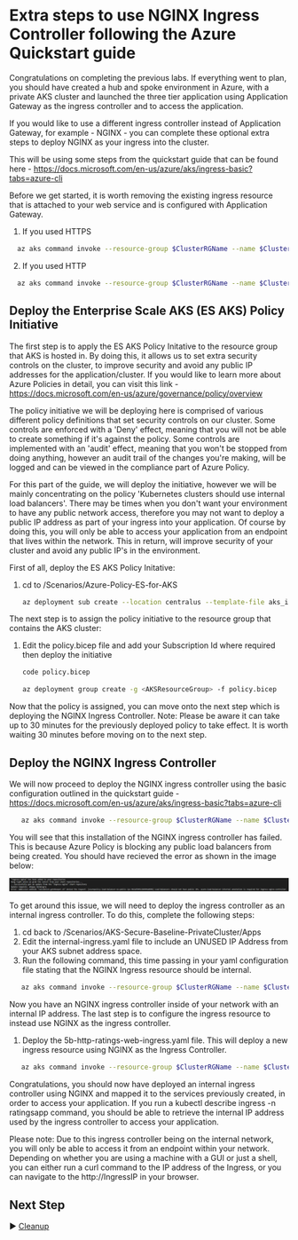 # Extra steps to use NGINX Ingress Controller following the Azure Quickstart guide

Congratulations on completing the previous labs. If everything went to plan, you should have created a hub and spoke environment in Azure, with a private AKS cluster and launched the three tier application using Application Gateway as the ingress controller and to access the application.

If you would like to use a different ingress controller instead of Application Gateway, for example - NGINX - you can complete these optional extra steps to deploy NGINX as your ingress into the cluster.

This will be using some steps from the quickstart guide that can be found here - https://docs.microsoft.com/en-us/azure/aks/ingress-basic?tabs=azure-cli

Before we get started, it is worth removing the existing ingress resource that is attached to your web service and is configured with Application Gateway.

1. If you used HTTPS

 ```bash
   az aks command invoke --resource-group $ClusterRGName --name $ClusterName --command "kubectl delete ingress ratings-web-https -n ratingsapp"
   ```
2. If you used HTTP
 ```bash
   az aks command invoke --resource-group $ClusterRGName --name $ClusterName --command "kubectl delete ingress ratings-web -n ratingsapp"
   ```


## Deploy the Enterprise Scale AKS (ES AKS) Policy Initiative

The first step is to apply the ES AKS Policy Initative to the resource group that AKS is hosted in. By doing this, it allows us to set extra security controls on the cluster, to improve security and avoid any public IP addresses for the application/cluster. If you would like to learn more about Azure Policies in detail, you can visit this link - https://docs.microsoft.com/en-us/azure/governance/policy/overview

The policy initiative we will be deploying here is comprised of various different policy definitions that set security controls on our cluster. Some controls are enforced with a 'Deny' effect, meaning that you will not be able to create something if it's against the policy. Some controls are implemented with an 'audit' effect, meaning that you won't be stopped from doing anything, however an audit trail of the changes you're making, will be logged and can be viewed in the compliance part of Azure Policy.

For this part of the guide, we will deploy the initiative, however we will be mainly concentrating on the policy 'Kubernetes clusters should use internal load balancers'. There may be times when you don't want your environment to have any public network access, therefore you may not want to deploy a public IP address as part of your ingress into your application. Of course by doing this, you will only be able to access your application from an endpoint that lives within the network. This in return, will improve security of your cluster and avoid any public IP's in the environment.

First of all, deploy the ES AKS Policy Initative:

1. cd to /Scenarios/Azure-Policy-ES-for-AKS

   ```bash
   az deployment sub create --location centralus --template-file aks_initiative_template.json --parameters aks_initiative_params.json
   ```

The next step is to assign the policy initiative to the resource group that contains the AKS cluster:

1. Edit the policy.bicep file and add your Subscription Id where required then deploy the initiative
   ```bash
   code policy.bicep
   ```
   ```bash
   az deployment group create -g <AKSResourceGroup> -f policy.bicep
   ```

Now that the policy is assigned, you can move onto the next step which is deploying the NGINX Ingress Controller. Note: Please be aware it can take up to 30 minutes for the previously deployed policy to take effect. It is worth waiting 30 minutes before moving on to the next step.

## Deploy the NGINX Ingress Controller

We will now proceed to deploy the NGINX ingress controller using the basic configuration outlined in the quickstart guide - https://docs.microsoft.com/en-us/azure/aks/ingress-basic?tabs=azure-cli

```bash
   az aks command invoke --resource-group $ClusterRGName --name $ClusterName   --command "helm repo add ingress-nginx https://kubernetes.github.io/ingress-nginx && helm repo update && helm install ingress-nginx ingress-nginx/ingress-nginx --set controller.service.annotations.'service\.beta\.kubernetes\.io/azure-load-balancer-health-probe-request-path=/healthz'"
```

You will see that this installation of the NGINX ingress controller has failed. This is because Azure Policy is blocking any public load balancers from being created. You should have recieved the error as shown in the image below:

![DenyPublicIngress](../media/DenyPublicIngress.png)

To get around this issue, we will need to deploy the ingress controller as an internal ingress controller. To do this, complete the following steps:

1. cd back to /Scenarios/AKS-Secure-Baseline-PrivateCluster/Apps
2. Edit the internal-ingress.yaml file to include an UNUSED IP Address from your AKS subnet address space.
3. Run the following command, this time passing in your yaml configuration file stating that the NGINX Ingress resource should be internal.

```bash
   az aks command invoke --resource-group $ClusterRGName --name $ClusterName   --command "helm repo add ingress-nginx https://kubernetes.github.io/ingress-nginx && helm repo update && helm install ingress-nginx ingress-nginx/ingress-nginx --set controller.service.annotations.'service\.beta\.kubernetes\.io/azure-load-balancer-health-probe-request-path=/healthz' -f internal-ingress.yaml" --file internal-ingress.yaml
```

Now you have an NGINX ingress controller inside of your network with an internal IP address. The last step is to configure the ingress resource to instead use NGINX as the ingress controller.

1. Deploy the 5b-http-ratings-web-ingress.yaml file. This will deploy a new ingress resource using NGINX as the Ingress Controller.

```bash
   az aks command invoke --resource-group $ClusterRGName --name $ClusterName --command "kubectl apply -f 5b-http-ratings-web-ingress.yaml -n ratingsapp" --file 5b-http-ratings-web-ingress.yaml
```

Congratulations, you should now have deployed an internal ingress controller using NGINX and mapped it to the services previously created, in order to access your application. If you run a kubectl describe ingress -n ratingsapp command, you should be able to retrieve the internal IP address used by the ingress controller to access your application.

Please note: Due to this ingress controller being on the internal network, you will only be able to access it from an endpoint within your network. Depending on whether you are using a machine with a GUI or just a shell, you can either run a curl command to the IP address of the Ingress, or you can navigate to the http://IngressIP in your browser.

## Next Step

:arrow_forward: [Cleanup](./09-cleanup.md)
